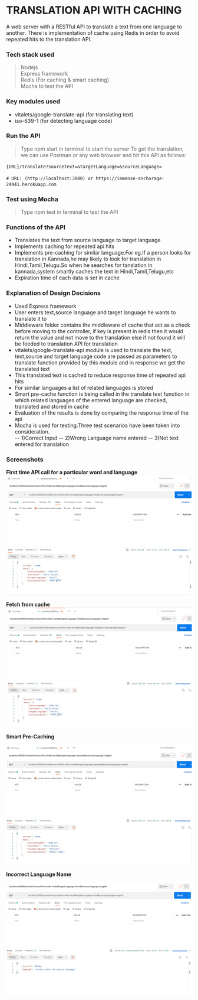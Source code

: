 # TRANSLATION API WITH CACHING
A web server with a RESTful API to translate a text from one language to another. There is implementation of cache using Redis in order to avoid repeated hits to the translation API.<br/>

### Tech stack used
  >Nodejs<br/>
  >Express framework<br/>
  >Redis (For caching & smart caching)<br/>
  >Mocha to test the API<br/>

### Key modules used
- vitalets/google-translate-api (for translating text)<br/>
- iso-639-1 (for detecting language code)<br/>   

### Run the API
>Type npm start in terminal to start the server
>To get the translation, we can use Postman or any web browser and hit this API as follows:
```
{URL}/translate?sourceText=&targetLanguage=&sourceLanguage=

# URL: (http://localhost:3000) or https://immense-anchorage-24441.herokuapp.com
```
### Test using Mocha
>Type npm test in terminal to test the API


### Functions of the API
- Translates the text from source language to target language <br/>
- Implements caching for repeated api hits<br/>
- Implements pre-caching for similar language.For eg.If a person looks for translation in Kannada,he may likely to look for translation in Hindi,Tamil,Telugu.So when he searches for tanslation in kannada,system smartly caches the text in Hindi,Tamil,Telugu,etc<br/>
- Expiration time of each data is set in cache<br/>

### Explanation of Design Decisions
- Used Express framework <br/>
- User enters text,source language and target language he wants to translate it to<br/>
- Middleware folder contains the middleware of cache that act as a check before moving to the controller, if key is present in redis then it would return the value and not move to the translation else if not found it will be feeded to translation API for translation<br>
- vitalets/google-translate-api module is used to translate the text, text,source and target language code are passed as parameters to translate function provided by this module and in response we get the translated text<br/>
- This translated text is cached to reduce response time of repeated api hits<br/>
- For similar languages a list of related languages is stored<br/>
- Smart pre-cache function is being called in the translate text function in which related languages of the entered language are checked, translated and stored in cache<br/>
- Evaluation of the results is done by comparing the response time of the api<br/> 
- Mocha is used for testing.Three test scenarios have been taken into consideration.<br/>
-- 1)Correct Input 
-- 2)Wrong Language name entered 
-- 3)Not text entered for translation

### Screenshots
**First time API call for a particular word and language**
![First API Call](/screenshots/Firstcall.png?raw=true)<br/>

**Fetch from cache**
![Cache call](/screenshots/Secondcall.png?raw=true)<br/>

**Smart Pre-Caching**

![Pre cache fetch](/screenshots/smartcache.png?raw=true)<br/>

**Incorrect Language Name**

![Incorrect Input](/screenshots/incorrectinputlanguage.png?raw=true)<br/>
